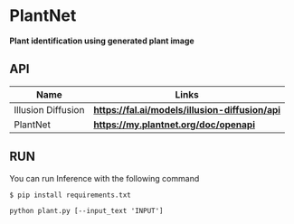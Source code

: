 # PlantNet

**Plant identification using generated plant image**
 
  
## API

Name | Links |
------------- | ------------- |
Illusion Diffusion | **https://fal.ai/models/illusion-diffusion/api** |
PlantNet | **https://my.plantnet.org/doc/openapi** |


  ## RUN
  You can run  Inference with the following command
  

  ```
  $ pip install requirements.txt
  
  python plant.py [--input_text 'INPUT']
  
  ```
      
